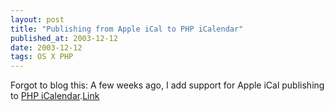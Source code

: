 ```yaml
---
layout: post
title: "Publishing from Apple iCal to PHP iCalendar"
published_at: 2003-12-12
date: 2003-12-12
tags: OS X PHP
---
```


Forgot to blog this: A few weeks ago, I add support for Apple iCal publishing to [PHP iCalendar](http://phpicalendar.sourceforge.net/nuke/).[Link](http://phpicalendar.sourceforge.net/nuke/)  